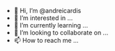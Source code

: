 - 👋 Hi, I’m @andreicardis
- 👀 I’m interested in ...
- 🌱 I’m currently learning ...
- 💞️ I’m looking to collaborate on ...
- 📫 How to reach me ...

<!---
andreicardis/andreicardis is a ✨ special ✨ repository because its `README.md` (this file) appears on your GitHub profile.
You can click the Preview link to take a look at your changes.
--->
